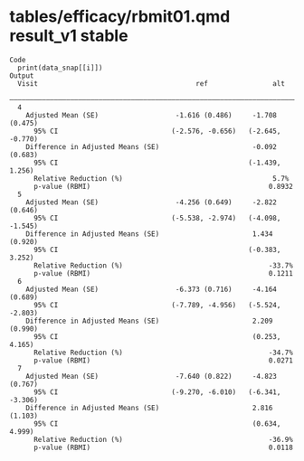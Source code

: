 # tables/efficacy/rbmit01.qmd result_v1 stable

    Code
      print(data_snap[[i]])
    Output
      Visit                                       ref                alt       
      —————————————————————————————————————————————————————————————————————————
      4                                                                        
        Adjusted Mean (SE)                   -1.616 (0.486)     -1.708 (0.475) 
          95% CI                            (-2.576, -0.656)   (-2.645, -0.770)
        Difference in Adjusted Means (SE)                       -0.092 (0.683) 
          95% CI                                               (-1.439, 1.256) 
          Relative Reduction (%)                                     5.7%      
          p-value (RBMI)                                            0.8932     
      5                                                                        
        Adjusted Mean (SE)                   -4.256 (0.649)     -2.822 (0.646) 
          95% CI                            (-5.538, -2.974)   (-4.098, -1.545)
        Difference in Adjusted Means (SE)                       1.434 (0.920)  
          95% CI                                               (-0.383, 3.252) 
          Relative Reduction (%)                                    -33.7%     
          p-value (RBMI)                                            0.1211     
      6                                                                        
        Adjusted Mean (SE)                   -6.373 (0.716)     -4.164 (0.689) 
          95% CI                            (-7.789, -4.956)   (-5.524, -2.803)
        Difference in Adjusted Means (SE)                       2.209 (0.990)  
          95% CI                                                (0.253, 4.165) 
          Relative Reduction (%)                                    -34.7%     
          p-value (RBMI)                                            0.0271     
      7                                                                        
        Adjusted Mean (SE)                   -7.640 (0.822)     -4.823 (0.767) 
          95% CI                            (-9.270, -6.010)   (-6.341, -3.306)
        Difference in Adjusted Means (SE)                       2.816 (1.103)  
          95% CI                                                (0.634, 4.999) 
          Relative Reduction (%)                                    -36.9%     
          p-value (RBMI)                                            0.0118     

